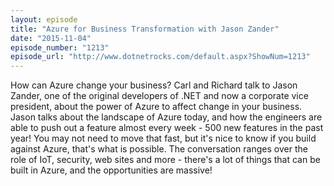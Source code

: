 ```yaml
---
layout: episode
title: "Azure for Business Transformation with Jason Zander"
date: "2015-11-04"
episode_number: "1213"
episode_url: "http://www.dotnetrocks.com/default.aspx?ShowNum=1213"
---
```


How can Azure change your business? Carl and Richard talk to Jason Zander, one of the original developers of .NET and now a corporate vice president, about the power of Azure to affect change in your business. Jason talks about the landscape of Azure today, and how the engineers are able to push out a feature almost every week - 500 new features in the past year! You may not need to move that fast, but it's nice to know if you build against Azure, that's what is possible. The conversation ranges over the role of IoT, security, web sites and more - there's a lot of things that can be built in Azure, and the opportunities are massive!
